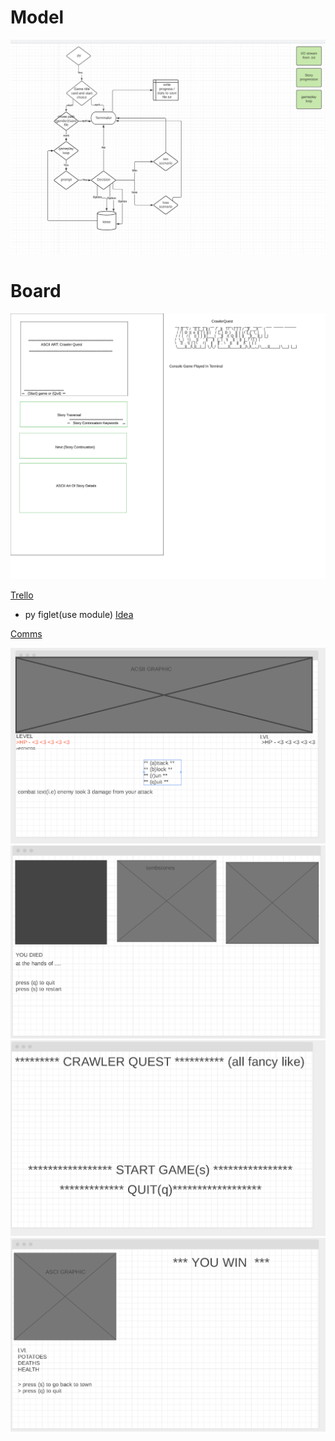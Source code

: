# Model
![model](./CrawlerModel.png)
# Board
![board](./aww-board.png)

[Trello](https://trello.com/invite/b/PJNlJHbo/f312528635743f3d5e708f1962900094/project-crawler-quest)
- py figlet(use module)
[Idea](https://docs.google.com/document/d/17RSsETx9yNZw2dZ7QcYChcpsrEQR9RDoNaxucmvXXA8/edit)

[Comms](https://docs.google.com/document/d/1dOQc2Xu8YwnjarUa70cwMxWSMNUtlJc4_nfF9wMCyv8/edit?usp=sharing)

![picture](fs.png)
![picture](ds.png)
![picture](ts.png)![picture](ws.png)